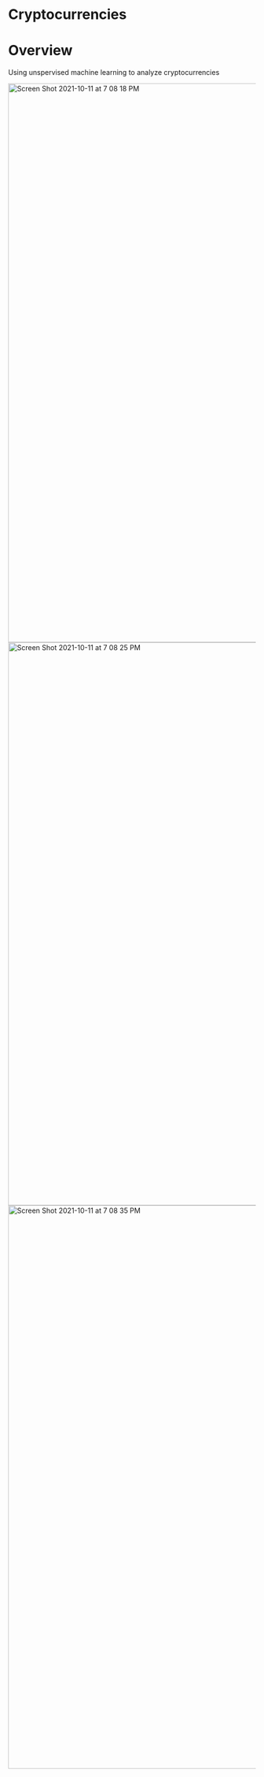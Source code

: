 # Cryptocurrencies

# Overview

Using unspervised machine learning to analyze cryptocurrencies

<img width="1135" alt="Screen Shot 2021-10-11 at 7 08 18 PM" src="https://user-images.githubusercontent.com/84756166/136865826-7ba6b2b5-b88e-467b-a6c2-8a081050878a.png">
<img width="1143" alt="Screen Shot 2021-10-11 at 7 08 25 PM" src="https://user-images.githubusercontent.com/84756166/136865840-94245a64-8735-4092-8914-64b2be029fbb.png">
<img width="1144" alt="Screen Shot 2021-10-11 at 7 08 35 PM" src="https://user-images.githubusercontent.com/84756166/136865841-e2d5f3db-ea15-4dcf-b9bb-ebfb0e27441f.png">
